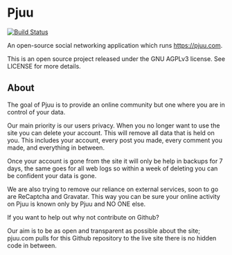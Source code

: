 # Pjuu
[![Build Status](https://travis-ci.org/pjuu/pjuu.svg?branch=master)](https://travis-ci.org/pjuu/pjuu)

An open-source social networking application which runs https://pjuu.com.

This is an open source project released under the GNU AGPLv3 license. See LICENSE for more details.

## About

The goal of Pjuu is to provide an online community but one where you are in control of your data.

Our main priority is our users privacy. When you no longer want to use the site you can delete your account. This will remove all data that is held on you. This includes your account, every post you made, every comment you made, and everything in between.

Once your account is gone from the site it will only be help in backups for 7 days, the same goes for all web logs so within a week of deleting you can be confident your data is gone.

We are also trying to remove our reliance on external services, soon to go are ReCaptcha and Gravatar. This way you can be sure your online activity on Pjuu is known only by Pjuu and NO ONE else.

If you want to help out why not contribute on Github?

Our aim is to be as open and transparent as possible about the site; pjuu.com pulls for this Github repository to the live site there is no hidden code in between.